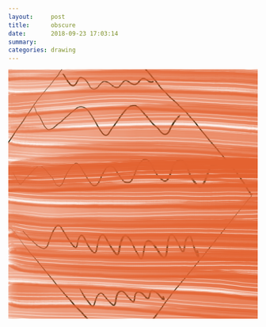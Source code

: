 ```yaml
---
layout:     post
title:      obscure
date:       2018-09-23 17:03:14
summary:    
categories: drawing
---
```

![obscure](/images/diary/obscure.png ".")
